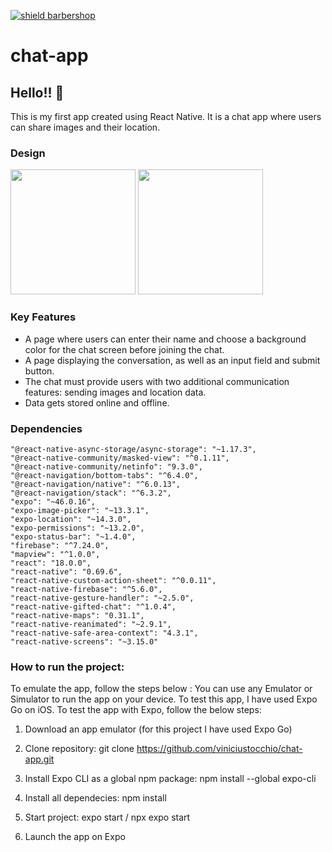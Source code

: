 [![shield barbershop](https://img.shields.io/badge/viniciustocchio-mobile-orange)](https://github.com/viniciustocchio/chat-app)

# chat-app

## Hello!! 👋

This is my first app created using React Native. It is a chat app where users can share images and their location.

### Design

<img width="200" src="https://user-images.githubusercontent.com/76042761/193648166-cd38cab9-5ac2-4fb6-ba34-c35d822df75b.PNG"> <img width="200" src="https://user-images.githubusercontent.com/76042761/193648565-8873b0e8-13d5-42ff-a1d8-0e4a8c7329e3.PNG">

### Key Features
- A page where users can enter their name and choose a background color for the chat screen before joining the chat.
- A page displaying the conversation, as well as an input field and submit button.
- The chat must provide users with two additional communication features: sending images and location data.
- Data gets stored online and offline.

### Dependencies

    "@react-native-async-storage/async-storage": "~1.17.3",
    "@react-native-community/masked-view": "^0.1.11",
    "@react-native-community/netinfo": "9.3.0",
    "@react-navigation/bottom-tabs": "^6.4.0",
    "@react-navigation/native": "^6.0.13",
    "@react-navigation/stack": "^6.3.2",
    "expo": "~46.0.16",
    "expo-image-picker": "~13.3.1",
    "expo-location": "~14.3.0",
    "expo-permissions": "~13.2.0",
    "expo-status-bar": "~1.4.0",
    "firebase": "^7.24.0",
    "mapview": "^1.0.0",
    "react": "18.0.0",
    "react-native": "0.69.6",
    "react-native-custom-action-sheet": "^0.0.11",
    "react-native-firebase": "^5.6.0",
    "react-native-gesture-handler": "~2.5.0",
    "react-native-gifted-chat": "^1.0.4",
    "react-native-maps": "0.31.1",
    "react-native-reanimated": "~2.9.1",
    "react-native-safe-area-context": "4.3.1",
    "react-native-screens": "~3.15.0"

### How to run the project:

To emulate the app, follow the steps below : You can use any Emulator or Simulator to run the app on your device. To test this app, I have used Expo Go on iOS. To test the app with Expo, follow the below steps:

1) Download an app emulator (for this project I have used Expo Go)

2) Clone repository: git clone https://github.com/viniciustocchio/chat-app.git

3) Install Expo CLI as a global npm package: npm install --global expo-cli

4) Install all dependecies: npm install

5) Start project: expo start / npx expo start

6) Launch the app on Expo
